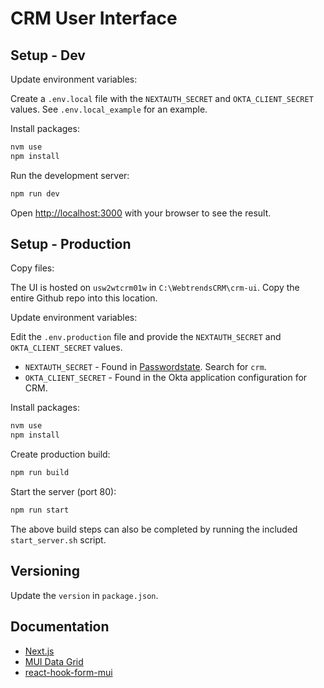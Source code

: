 # CRM User Interface

## Setup - Dev

Update environment variables:

Create a `.env.local` file with the `NEXTAUTH_SECRET` and `OKTA_CLIENT_SECRET` values. See `.env.local_example` for an example.

Install packages:

```bash
nvm use
npm install
```

Run the development server:

```bash
npm run dev
```

Open [http://localhost:3000](http://localhost:3000) with your browser to see the result.

## Setup - Production

Copy files:

The UI is hosted on `usw2wtcrm01w` in `C:\WebtrendsCRM\crm-ui`. Copy the entire Github repo into this location.

Update environment variables:

Edit the `.env.production` file and provide the `NEXTAUTH_SECRET` and `OKTA_CLIENT_SECRET` values.

- `NEXTAUTH_SECRET` - Found in [Passwordstate](https://secrets.webtrends.io/). Search for `crm`.
- `OKTA_CLIENT_SECRET` - Found in the Okta application configuration for CRM.

Install packages:

```bash
nvm use
npm install
```

Create production build:

```bash
npm run build
```

Start the server (port 80):

```bash
npm run start
```

The above build steps can also be completed by running the included `start_server.sh` script.

## Versioning

Update the `version` in `package.json`.

## Documentation

- [Next.js](https://nextjs.org/docs)
- [MUI Data Grid](https://mui.com/x/react-data-grid/)
- [react-hook-form-mui](https://www.npmjs.com/package/react-hook-form-mui)
